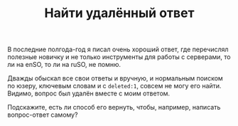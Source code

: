 ﻿---
title: "Найти удалённый ответ"
se.owner.user_id: 198251
se.owner.display_name: "AivanF."
se.owner.link: "https://ru.meta.stackoverflow.com/users/198251/aivanf"
se.link: "https://ru.meta.stackoverflow.com/questions/10362/%d0%9d%d0%b0%d0%b9%d1%82%d0%b8-%d1%83%d0%b4%d0%b0%d0%bb%d1%91%d0%bd%d0%bd%d1%8b%d0%b9-%d0%be%d1%82%d0%b2%d0%b5%d1%82"
se.question_id: 10362
se.post_type: question
---
<p>В последние полгода-год я писал очень хороший ответ, где перечислял полезные новичку и не только инструменты для работы с серверами, то ли на enSO, то ли на ruSO, не помню. </p>

<p>Дважды обыскал все свои ответы и вручную, и нормальным поиском по юзеру, ключевым словам и с <code>deleted:1</code>, совсем не могу его найти. Видимо, вопрос был удалён вместе с моим ответом. </p>

<p>Подскажите, есть ли способ его вернуть, чтобы, например, написать вопрос-ответ самому?</p>
